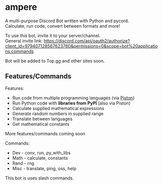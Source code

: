# ampere
A multi-purpose Discord Bot written with Python and pycord.  
Calculate, run code, convert between formats and more!

To use this bot, invite it to your server/channel.  
General invite link: https://discord.com/api/oauth2/authorize?client_id=979407128567623760&permissions=0&scope=bot%20applications.commands

Bot will be added to Top.gg and other sites soon.

## Features/Commands

Features:
- Run code from multiple programming languages (via [Piston](https://github.com/engineer-man/piston))
- Run Python code with **libraries from PyPI** (also via Piston)
- Calculate supplied mathematical expressions
- Generate random numbers in supplied range
- Translate between languages
- Get mathematical constants

More features/commands coming soon


Commands:
- Dev - conv, run, py_with_libs
- Math - calculate, constants
- Rand - rng
- Misc - translate, ping, oss, help

This bot is uses slash commands.
